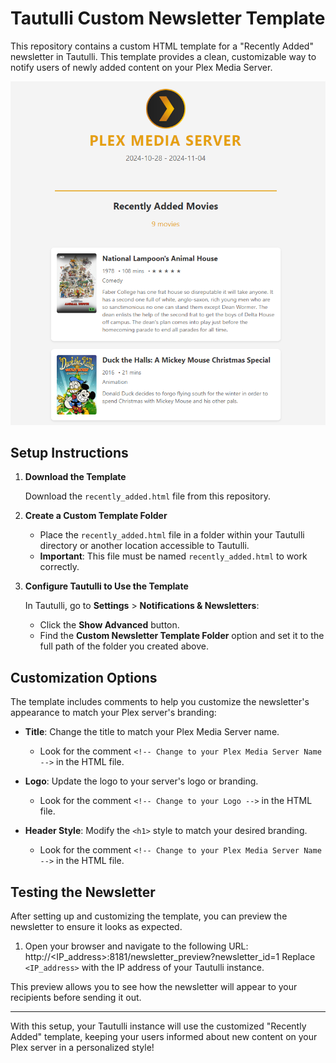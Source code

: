 # Tautulli Custom Newsletter Template

This repository contains a custom HTML template for a "Recently Added" newsletter in Tautulli. This template provides a clean, customizable way to notify users of newly added content on your Plex Media Server.

![Newsletter Preview](img/Newsletter.png)

## Setup Instructions

1. **Download the Template**

   Download the `recently_added.html` file from this repository.

2. **Create a Custom Template Folder**

   - Place the `recently_added.html` file in a folder within your Tautulli directory or another location accessible to Tautulli.
   - **Important**: This file must be named `recently_added.html` to work correctly.

3. **Configure Tautulli to Use the Template**

   In Tautulli, go to **Settings** > **Notifications & Newsletters**:
   
   - Click the **Show Advanced** button.
   - Find the **Custom Newsletter Template Folder** option and set it to the full path of the folder you created above.

## Customization Options

The template includes comments to help you customize the newsletter's appearance to match your Plex server's branding:

- **Title**: Change the title to match your Plex Media Server name.
  - Look for the comment `<!-- Change to your Plex Media Server Name -->` in the HTML file.
  
- **Logo**: Update the logo to your server's logo or branding.
  - Look for the comment `<!-- Change to your Logo -->` in the HTML file.

- **Header Style**: Modify the `<h1>` style to match your desired branding.
  - Look for the comment `<!-- Change to your Plex Media Server Name -->` in the HTML file.

## Testing the Newsletter

After setting up and customizing the template, you can preview the newsletter to ensure it looks as expected.

1. Open your browser and navigate to the following URL:
http://<IP_address>:8181/newsletter_preview?newsletter_id=1
Replace `<IP_address>` with the IP address of your Tautulli instance.

This preview allows you to see how the newsletter will appear to your recipients before sending it out.

---

With this setup, your Tautulli instance will use the customized "Recently Added" template, keeping your users informed about new content on your Plex server in a personalized style!
